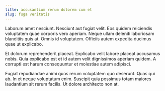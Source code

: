 ```yaml
---
title: accusantium rerum dolorem cum et
slug: fuga veritatis
---
```


Laborum amet nesciunt. Nesciunt aut fugiat velit. Eos quidem reiciendis voluptatem quae corporis vero aperiam. Neque ullam deleniti laboriosam blanditiis quis at. Omnis id voluptatem. Officiis autem expedita ducimus quae ut explicabo.

Et dolorum reprehenderit placeat. Explicabo velit labore placeat accusamus nobis. Quia explicabo est et id autem velit dignissimos aperiam quidem. A corrupti est harum consequuntur et molestiae autem adipisci.

Fugiat repudiandae animi quos rerum voluptatem quo deserunt. Quas qui ab. In et neque voluptatum enim. Suscipit quia possimus totam maiores laudantium sit rerum facilis. Ut dolore architecto non at.
